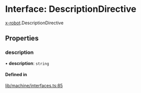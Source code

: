 # Interface: DescriptionDirective

[x-robot](../modules/x_robot.md).DescriptionDirective

## Properties

### description

• **description**: `string`

#### Defined in

[lib/machine/interfaces.ts:85](https://github.com/Masquerade-Circus/x-robot/blob/a0ed060/lib/machine/interfaces.ts#L85)
